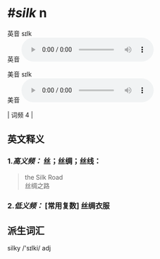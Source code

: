 # ***\#silk*** n
英音 sɪlk  
英音
<audio src="./media/silk-B.aac" controls="controls"></audio>

美音 sɪlk  
美音
<audio src="./media/silk.aac" controls="controls"></audio>



| 词频 4 |  

英文释义
---
### 1.*高义频：* **丝；丝绸；丝线：**  

 > the Silk Road  
 > 丝绸之路    

### 2.*低义频：* **[常用复数] 丝绸衣服**  


派生词汇
---
silky /'sɪlki/ adj   

